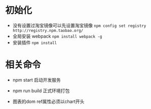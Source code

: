 # 初始化
* 没有设置过淘宝镜像可以先设置淘宝镜像 `npm config set registry http://registry.npm.taobao.org/`
* 全局安装 webpack `npm install webpack -g`
* 安装插件 `npm install`

# 相关命令
* npm start  启动开发服务
* npm run build 正式环境打包

* 图表的dom ref属性必须以chart开头
